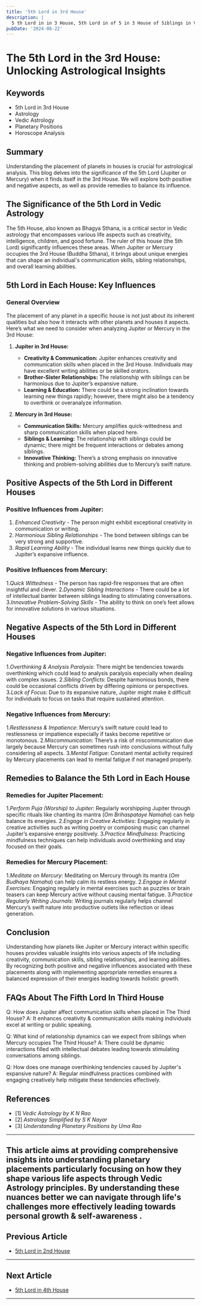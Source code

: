 ```yaml
---
title: '5th Lord in 3rd House'
description: |
  5 th Lord in in 3 House, 5th Lord in of 5 in 3 House of Siblings in Vedic astrology
pubDate: '2024-08-22'
---
```


# The 5th Lord in the 3rd House: Unlocking Astrological Insights

## Keywords
- 5th Lord in 3rd House
- Astrology
- Vedic Astrology
- Planetary Positions
- Horoscope Analysis

## Summary
Understanding the placement of planets in houses is crucial for astrological analysis. This blog delves into the significance of the 5th Lord (Jupiter or Mercury) when it finds itself in the 3rd House. We will explore both positive and negative aspects, as well as provide remedies to balance its influence.

## The Significance of the 5th Lord in Vedic Astrology
The 5th House, also known as Bhagya Sthana, is a critical sector in Vedic astrology that encompasses various life aspects such as creativity, intelligence, children, and good fortune. The ruler of this house (the 5th Lord) significantly influences these areas. When Jupiter or Mercury occupies the 3rd House (Buddha Sthana), it brings about unique energies that can shape an individual's communication skills, sibling relationships, and overall learning abilities.

## 5th Lord in Each House: Key Influences
### General Overview
The placement of any planet in a specific house is not just about its inherent qualities but also how it interacts with other planets and houses it aspects. Here’s what we need to consider when analyzing Jupiter or Mercury in the 3rd House:

1. **Jupiter in 3rd House:**
   - **Creativity & Communication:** Jupiter enhances creativity and communication skills when placed in the 3rd House. Individuals may have excellent writing abilities or be skilled orators.
   - **Brother-Sister Relationships:** The relationship with siblings can be harmonious due to Jupiter’s expansive nature.
   - **Learning & Education:** There could be a strong inclination towards learning new things rapidly; however, there might also be a tendency to overthink or overanalyze information.

2. **Mercury in 3rd House:**
   - **Communication Skills:** Mercury amplifies quick-wittedness and sharp communication skills when placed here.
   - **Siblings & Learning:** The relationship with siblings could be dynamic; there might be frequent interactions or debates among siblings.
   - **Innovative Thinking:** There’s a strong emphasis on innovative thinking and problem-solving abilities due to Mercury’s swift nature.

## Positive Aspects of the 5th Lord in Different Houses

### Positive Influences from Jupiter:
1. *Enhanced Creativity* - The person might exhibit exceptional creativity in communication or writing.
2. *Harmonious Sibling Relationships* - The bond between siblings can be very strong and supportive.
3. *Rapid Learning Ability* - The individual learns new things quickly due to Jupiter’s expansive influence.

### Positive Influences from Mercury:
1.*Quick Wittedness* - The person has rapid-fire responses that are often insightful and clever.
2.*Dynamic Sibling Interactions* - There could be a lot of intellectual banter between siblings leading to stimulating conversations.
3.*Innovative Problem-Solving Skills* - The ability to think on one’s feet allows for innovative solutions in various situations.

## Negative Aspects of the 5th Lord in Different Houses

### Negative Influences from Jupiter:
1.*Overthinking & Analysis Paralysis*: There might be tendencies towards overthinking which could lead to analysis paralysis especially when dealing with complex issues.
2.*Sibling Conflicts*: Despite harmonious bonds, there could be occasional conflicts driven by differing opinions or perspectives.
3.*Lack of Focus*: Due to its expansive nature, Jupiter might make it difficult for individuals to focus on tasks that require sustained attention.

### Negative Influences from Mercury:
1.*Restlessness & Impatience*: Mercury’s swift nature could lead to restlessness or impatience especially if tasks become repetitive or monotonous.
2.*Miscommunication*: There’s a risk of miscommunication due largely because Mercury can sometimes rush into conclusions without fully considering all aspects.
3.*Mental Fatigue*: Constant mental activity required by Mercury placements can lead to mental fatigue if not managed properly.

## Remedies to Balance the 5th Lord in Each House

### Remedies for Jupiter Placement:
1.*Perform Puja (Worship) to Jupiter*: Regularly worshipping Jupiter through specific rituals like chanting its mantra (*Om Brihaspataye Namaha*) can help balance its energies.
2.*Engage in Creative Activities*: Engaging regularly in creative activities such as writing poetry or composing music can channel Jupiter’s expansive energy positively.
3.*Practice Mindfulness*: Practicing mindfulness techniques can help individuals avoid overthinking and stay focused on their goals.

### Remedies for Mercury Placement:
1.*Meditate on Mercury*: Meditating on Mercury through its mantra (*Om Budhaya Namaha*) can help calm its restless energy.
2.*Engage in Mental Exercises*: Engaging regularly in mental exercises such as puzzles or brain teasers can keep Mercury active without causing mental fatigue.
3.*Practice Regularly Writing Journals*: Writing journals regularly helps channel Mercury’s swift nature into productive outlets like reflection or ideas generation.

## Conclusion
Understanding how planets like Jupiter or Mercury interact within specific houses provides valuable insights into various aspects of life including creativity, communication skills, sibling relationships, and learning abilities. By recognizing both positive and negative influences associated with these placements along with implementing appropriate remedies ensures a balanced expression of their energies leading towards holistic growth.

## FAQs About The Fifth Lord In Third House
Q: How does Jupiter affect communication skills when placed in The Third House?
A: It enhances creativity & communication skills making individuals excel at writing or public speaking.

Q: What kind of relationship dynamics can we expect from siblings when Mercury occupies The Third House?
A: There could be dynamic interactions filled with intellectual debates leading towards stimulating conversations among siblings.

Q: How does one manage overthinking tendencies caused by Jupiter's expansive nature?
A: Regular mindfulness practices combined with engaging creatively help mitigate these tendencies effectively.


## References

- [1] *Vedic Astrology by K N Rao*
- [2] *Astrology Simplified by S K Nayar*
- [3] *Understanding Planetary Positions by Uma Rao*

---

This article aims at providing comprehensive insights into understanding planetary placements particularly focusing on how they shape various life aspects through Vedic Astrology principles. By understanding these nuances better we can navigate through life's challenges more effectively leading towards personal growth & self-awareness .
---

## Previous Article
- [5th Lord in 2nd House](/blogs-md/1005_5th_Lord_in_all_Houses/100502_5th_Lord_in_2nd_House.md)

---

## Next Article
- [5th Lord in 4th House](/blogs-md/1005_5th_Lord_in_all_Houses/100504_5th_Lord_in_4th_House.md)

---
